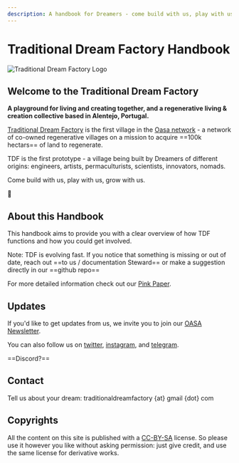 ```yaml
---
description: A handbook for Dreamers - come build with us, play with us, grow with us.
---
```


# Traditional Dream Factory Handbook
![Traditional Dream Factory Logo](../.gitbook/assets/logo-sheep.png)

## Welcome to the Traditional Dream Factory
**A playground for living and creating together, and a regenerative living & creation collective based in Alentejo, Portugal.**

[Traditional Dream Factory](https://traditionaldreamfactory.com/) is the first village in the [Oasa network](https://oasa.co) - a network of co-owned regenerative villages on a mission to acquire ==100k hectars== of land to regenerate.

TDF is the first prototype - a village being built by Dreamers of different origins: engineers, artists, permaculturists, scientists, innovators, nomads.

Come build with us, play with us, grow with us.

🌳

## About this Handbook
This handbook aims to provide you with a clear overview of how TDF functions and how you could get involved.

Note: TDF is evolving fast. If you notice that something is missing or out of date, reach out ==to us / documentation Steward== or make a suggestion directly in our ==github repo==

For more detailed information check out our [Pink Paper](https://docs.google.com/document/d/177JkHCy0AhplsaEEYpFHBsiI6d4uLk0TgURSKfBIewE/mobilebasic).

## Updates
If you'd like to get updates from us, we invite you to join our [OASA Newsletter](https://oasa.co).

You can also follow us on [twitter](https://twitter.com/tdfinyourdreams/), [instagram](https://www.instagram.com/traditionaldreamfactory/), and [telegram](https://t.me/+7yBqlNOMbRtlZmFh).

==Discord?==

## Contact
Tell us about your dream: traditionaldreamfactory {at} gmail {dot} com

## Copyrights
All the content on this site is published with a [CC-BY-SA](https://creativecommons.org/licenses/by-sa/4.0/) license. So please use it however you like without asking permission: just give credit, and use the same license for derivative works.